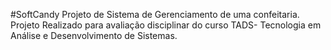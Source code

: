 #SoftCandy
Projeto de Sistema de Gerenciamento de uma confeitaria. 
Projeto Realizado para avaliação disciplinar do curso TADS- Tecnologia em Análise e Desenvolvimento de Sistemas.
